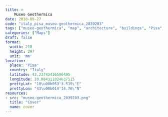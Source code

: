 ```yaml
---
title: > 
    Museo Geothermica
date: 2018-09-27
code: "italy_pisa_museo-geothermica_2839203"
tags: ["museo-geothermica", "map", "architecture", "buildings", "Pisa", "Italy"]
categories: ["Maps"]
draft: false
format:
  width: 210
  height: 297
  unit: 'mm'
location:
  place: "Pisa"
  country: "Italy"
  latitude: 43.23743436596495
  longitude: 10.884311024637515
  prettyLat: "10\u00b053'3.519\"E"
  prettyLon: "43\u00b014'14.76\"N"
resources:
- src: "museo-geothermica_2839203.png"
  title: "Cover"
  name: cover
---
```


